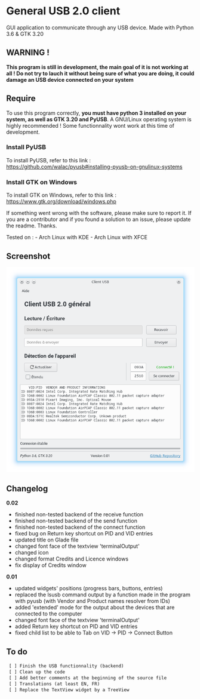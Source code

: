 # General USB 2.0 client
GUI application to communicate through any USB device. Made with Python 3.6 &amp; GTK 3.20

## WARNING !
**This program is still in development, the main goal of it is not working at all ! Do not try to lauch it without being sure of what you are doing, it could damage an USB device connected on your system**

## Require
To use this program correctly, **you must have python 3 installed on your system, as well as GTK 3.20 and PyUSB**. A GNU/Linux operating system is highly recommended ! Some functionnality wont work at this time of development. 

### Install PyUSB
To install PyUSB, refer to this link : 
https://github.com/walac/pyusb#installing-pyusb-on-gnulinux-systems

### Install GTK on Windows
To install GTK on Windows, refer to this link : 
https://www.gtk.org/download/windows.php

If something went wrong with the software, please make sure to report it. If you are a contributor and if you found a solution to an issue, please update the readme. Thanks.

Tested on :
	- Arch Linux with KDE
	- Arch Linux with XFCE

## Screenshot
![alt text](https://github.com/Lalks/General-USB-Client/blob/master/SCREENSHOTS/screenshot-01.png)

## Changelog
**0.02**
- finished non-tested backend of the receive function
- finished non-tested backend of the send function
- finished non-tested backend of the connect function
- fixed bug on Return key shortcut on PID and VID entries
- updated title on Glade file
- changed font face of the textview 'terminalOutput'
- changed icon
- changed format Credits and Licence windows
- fix display of Credits window

**0.01**
- updated widgets' positions (progress bars, buttons, entries)
- replaced the lsusb command output by a function made in the program with pyusb (with Vendor and Product names resolver from IDs) 
- added 'extended' mode for the output about the devices that are connected to the computer
- changed font face of the textview 'terminalOutput'
- added Return key shortcut on PID and VID entries
- fixed child list to be able to Tab on VID -> PID -> Connect Button


## To do
	 [ ] Finish the USB functionnality (backend)
	 [ ] Clean up the code
	 [ ] Add better comments at the beginning of the source file
	 [ ] Translations (at least EN, FR)
	 [ ] Replace the TextView widget by a TreeView